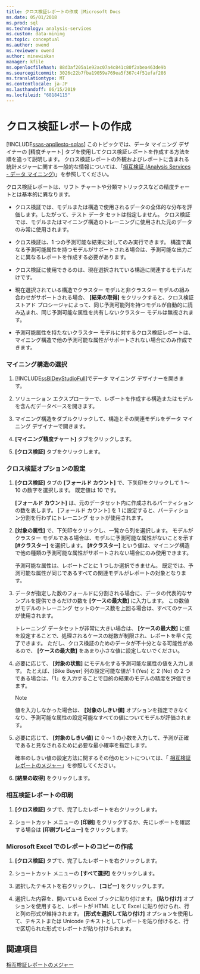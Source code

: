 ```yaml
---
title: クロス検証レポートの作成 |Microsoft Docs
ms.date: 05/01/2018
ms.prod: sql
ms.technology: analysis-services
ms.custom: data-mining
ms.topic: conceptual
ms.author: owend
ms.reviewer: owend
author: minewiskan
manager: kfile
ms.openlocfilehash: 88d3af205a1e92ac07a4c841c80f2abea463de9b
ms.sourcegitcommit: 3026c22b7fba19059a769ea5f367c4f51efaf286
ms.translationtype: MT
ms.contentlocale: ja-JP
ms.lasthandoff: 06/15/2019
ms.locfileid: "68184115"
---
```

# <a name="create-a-cross-validation-report"></a>クロス検証レポートの作成
[!INCLUDE[ssas-appliesto-sqlas](../../includes/ssas-appliesto-sqlas.md)]
  このトピックでは、データ マイニング デザイナーの [精度チャート] タブを使用してクロス検証レポートを作成する方法を順を追って説明します。 クロス検証レポートの外観およびレポートに含まれる統計メジャーに関する一般的な情報については、「[相互検証 (Analysis Services - データ マイニング)](../../analysis-services/data-mining/cross-validation-analysis-services-data-mining.md)」を参照してください。  
  
 クロス検証レポートは、リフト チャートや分類マトリックスなどの精度チャートとは基本的に異なります。  
  
-   クロス検証では、モデルまたは構造で使用されるデータの全体的な分布を評価します。したがって、テスト データ セットは指定しません。 クロス検証では、モデルまたはマイニング構造のトレーニングに使用された元のデータのみ常に使用されます。  
  
-   クロス検証は、1 つの予測可能な結果に対してのみ実行できます。 構造で異なる予測可能属性を持つモデルがサポートされる場合は、予測可能な出力ごとに異なるレポートを作成する必要があります。  
  
-   クロス検証に使用できるのは、現在選択されている構造に関連するモデルだけです。  
  
-   現在選択されている構造でクラスター モデルと非クラスター モデルの組み合わせがサポートされる場合、 **[結果の取得]** をクリックすると、クロス検証ストアド プロシージャによって、同じ予測可能列を持つモデルが自動的に読み込まれ、同じ予測可能な属性を共有しないクラスター モデルは無視されます。  
  
-   予測可能属性を持たないクラスター モデルに対するクロス検証レポートは、マイニング構造で他の予測可能な属性がサポートされない場合にのみ作成できます。  
  
### <a name="select-a-mining-structure"></a>マイニング構造の選択  
  
1.  [!INCLUDE[ssBIDevStudioFull](../../includes/ssbidevstudiofull-md.md)]でデータ マイニング デザイナーを開きます。  
  
2.  ソリューション エクスプローラーで、レポートを作成する構造またはモデルを含んだデータベースを開きます。  
  
3.  マイニング構造をダブルクリックして、構造とその関連モデルをデータ マイニング デザイナーで開きます。  
  
4.  **[マイニング精度チャート]** タブをクリックします。  
  
5.  **[クロス検証]** タブをクリックします。  
  
### <a name="set-cross-validation-options"></a>クロス検証オプションの設定  
  
1.  **[クロス検証]** タブの **[フォールド カウント]** で、下矢印をクリックして 1 ～ 10 の数字を選択します。 既定値は 10 です。  
  
     **[フォールド カウント]** は、元のデータセット内に作成されるパーティションの数を表します。 [フォールド カウント] を 1 に設定すると、パーティション分割を行わずにトレーニング セットが使用されます。  
  
2.  **[対象の属性]** で、下矢印をクリックし、一覧から列を選択します。 モデルがクラスター モデルである場合は、モデルに予測可能な属性がないことを示す **[#クラスター]** を選択します。 **[#クラスター]** という値は、マイニング構造で他の種類の予測可能な属性がサポートされない場合にのみ使用できます。  
  
     予測可能な属性は、レポートごとに 1 つしか選択できません。 既定では、予測可能な属性が同じであるすべての関連モデルがレポートの対象となります。  
  
3.  データが指定した数のフォールドに分割される場合に、データの代表的なサンプルを提供できるだけの数を **[ケースの最大数]** に入力します。 この数値がモデルのトレーニング セットのケース数を上回る場合は、すべてのケースが使用されます。  
  
     トレーニング データセットが非常に大きい場合は、 **[ケースの最大数]** に値を設定することで、処理されるケースの総数が制限され、レポートを早く完了できます。 ただし、クロス検証のためのデータが不十分となる可能性があるので、 **[ケースの最大数]** をあまり小さな値に設定しないでください。  
  
4.  必要に応じて、 **[対象の状態]** にモデル化する予測可能な属性の値を入力します。 たとえば、[Bike Buyer] 列の設定可能な値が 1 (Yes) と 2 (No) の 2 つである場合は、「1」を入力することで目的の結果のモデルの精度を評価できます。  
  
    > [!NOTE]  
    >  値を入力しなかった場合は、 **[対象のしきい値]** オプションを指定できなくなり、予測可能な属性の設定可能なすべての値についてモデルが評価されます。  
  
5.  必要に応じて、 **[対象のしきい値]** に 0 ～ 1 の小数を入力して、予測が正確であると見なされるために必要な最小確率を指定します。  
  
     確率のしきい値の設定方法に関するその他のヒントについては、「 [相互検証レポートのメジャー](../../analysis-services/data-mining/measures-in-the-cross-validation-report.md)」を参照してください。  
  
6.  **[結果の取得]** をクリックします。  
  
### <a name="print-the-cross-validation-report"></a>相互検証レポートの印刷  
  
1.  **[クロス検証]** タブで、完了したレポートを右クリックします。  
  
2.  ショートカット メニューの **[印刷]** をクリックするか、先にレポートを確認する場合は **[印刷プレビュー]** をクリックします。  
  
### <a name="create-a-copy-of-the-report-in-microsoft-excel"></a>Microsoft Excel でのレポートのコピーの作成  
  
1.  **[クロス検証]** タブで、完了したレポートを右クリックします。  
  
2.  ショートカット メニューの **[すべて選択]** をクリックします。  
  
3.  選択したテキストを右クリックし、 **[コピー]** をクリックします。  
  
4.  選択した内容を、開いている Excel ブックに貼り付けます。 **[貼り付け]** オプションを使用すると、レポートが HTML として Excel に貼り付けられ、行と列の形式が維持されます。 **[形式を選択して貼り付け]** オプションを使用して、テキストまたは Unicode テキストとしてレポートを貼り付けると、行で区切られた形式でレポートが貼り付けられます。  
  
## <a name="see-also"></a>関連項目  
 [相互検証レポートのメジャー](../../analysis-services/data-mining/measures-in-the-cross-validation-report.md)  
  
  

